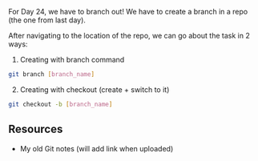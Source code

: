 For Day 24, we have to branch out! We have to create a branch in a repo (the one from last day).

After navigating to the location of the repo, we can go about the task in 2 ways:

1. Creating with branch command
```bash
git branch [branch_name]
```
2. Creating with checkout (create + switch to it)
```bash
git checkout -b [branch_name]
```

## Resources
- My old Git notes (will add link when uploaded)
